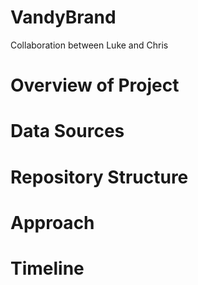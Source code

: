 # VandyBrand
Collaboration between Luke and Chris
# Overview of Project 

# Data Sources

# Repository Structure

# Approach

# Timeline

